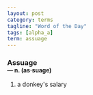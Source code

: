 ```yaml
---
layout: post
category: terms
tagline: "Word of the Day"
tags: [alpha_a]
term: assuage
---
```


<h3>Assuage<br/> <small>&mdash; n. (as<span>&middot;</span>suage)</small></h3>
<p><ol><li>a donkey's salary</li>
</ol></p>
